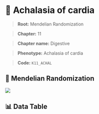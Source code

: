 # 🧪 Achalasia of cardia

> **Root:** Mendelian Randomization

> **Chapter:** 11  

> **Chapter name:** Digestive

> **Phenotype:** Achalasia of cardia  

> **Code:** `K11_ACHAL`

## 🧬 Mendelian Randomization  

<img src="/MR/Figures/Forward/K11_ACHAL.png"/>

## 📊 Data Table

<CsvTableMRF src="/MR/Data/Forward/K11_ACHAL.csv"/>
